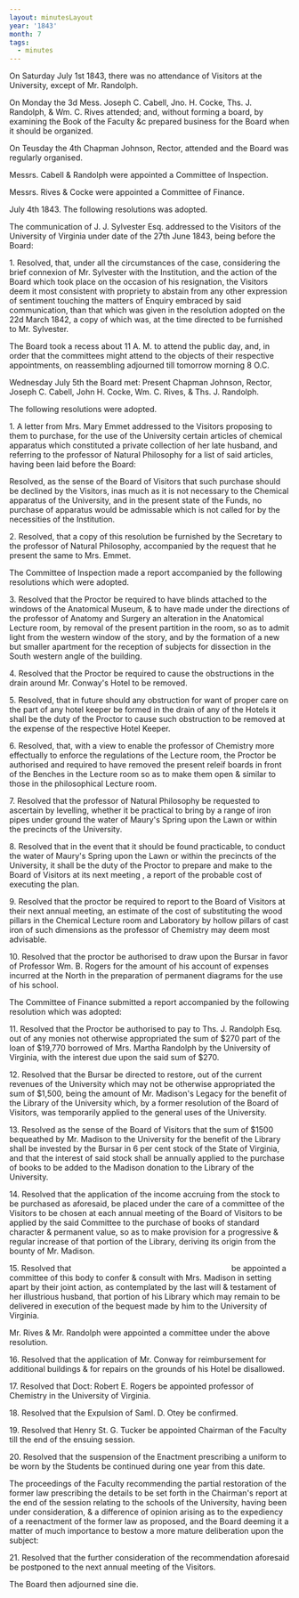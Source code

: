 ```yaml
---
layout: minutesLayout
year: '1843'
month: 7
tags:
  - minutes
---
```

On Saturday July 1st 1843, there was no attendance of Visitors at the University, except of Mr. Randolph.

On Monday the 3d Mess. Joseph C. Cabell, Jno. H. Cocke, Ths. J. Randolph, & Wm. C. Rives attended; and, without forming a board, by examining the Book of the Faculty &c prepared business for the Board when it should be organized.

On Teusday the 4th Chapman Johnson, Rector, attended and the Board was regularly organised.

Messrs. Cabell & Randolph were appointed a Committee of Inspection.

Messrs. Rives & Cocke were appointed a Committee of Finance.

July 4th 1843. The following resolutions was adopted.

The communication of J. J. Sylvester Esq. addressed to the Visitors of the University of Virginia under date of the 27th June 1843, being before the Board:

1\. Resolved, that, under all the circumstances of the case, considering the brief connexion of Mr. Sylvester with the Institution, and the action of the Board which took place on the occasion of his resignation, the Visitors deem it most consistent with propriety to abstain from any other expression of sentiment touching the matters of Enquiry embraced by said communication, than that which was given in the resolution adopted on the 22d March 1842, a copy of which was, at the time directed to be furnished to Mr. Sylvester.

The Board took a recess about 11 A. M. to attend the public day, and, in order that the committees might attend to the objects of their respective appointments, on reassembling adjourned till tomorrow morning 8 O.C.

Wednesday July 5th the Board met: Present Chapman Johnson, Rector, Joseph C. Cabell, John H. Cocke, Wm. C. Rives, & Ths. J. Randolph.

The following resolutions were adopted.

1\. A letter from Mrs. Mary Emmet addressed to the Visitors proposing to them to purchase, for the use of the University certain articles of chemical apparatus which constituted a private collection of her late husband, and referring to the professor of Natural Philosophy for a list of said articles, having been laid before the Board:

Resolved, as the sense of the Board of Visitors that such purchase should be declined by the Visitors, inas much as it is not necessary to the Chemical apparatus of the University, and in the present state of the Funds, no purchase of apparatus would be admissable which is not called for by the necessities of the Institution.

2\. Resolved, that a copy of this resolution be furnished by the Secretary to the professor of Natural Philosophy, accompanied by the request that he present the same to Mrs. Emmet.

The Committee of Inspection made a report accompanied by the following resolutions which were adopted.

3\. Resolved that the Proctor be required to have blinds attached to the windows of the Anatomical Museum, & to have made under the directions of the professor of Anatomy and Surgery an alteration in the Anatomical Lecture room, by removal of the present partition in the room, so as to admit light from the western window of the story, and by the formation of a new but smaller apartment for the reception of subjects for dissection in the South western angle of the building.

4\. Resolved that the Proctor be required to cause the obstructions in the drain around Mr. Conway's Hotel to be removed.

5\. Resolved, that in future should any obstruction for want of proper care on the part of any hotel keeper be formed in the drain of any of the Hotels it shall be the duty of the Proctor to cause such obstruction to be removed at the expense of the respective Hotel Keeper.

6\. Resolved, that, with a view to enable the professor of Chemistry more effectually to enforce the regulations of the Lecture room, the Proctor be authorised and required to have removed the present releif boards in front of the Benches in the Lecture room so as to make them open & similar to those in the philosophical Lecture room.

7\. Resolved that the professor of Natural Philosophy be requested to ascertain by levelling, whether it be practical to bring by a range of iron pipes under ground the water of Maury's Spring upon the Lawn or within the precincts of the University.

8\. Resolved that in the event that it should be found practicable, to conduct the water of Maury's Spring upon the Lawn or within the precincts of the University, it shall be the duty of the Proctor to prepare and make to the Board of Visitors at its next meeting , a report of the probable cost of executing the plan.

9\. Resolved that the proctor be required to report to the Board of Visitors at their next annual meeting, an estimate of the cost of substituting the wood pillars in the Chemical Lecture room and Laboratory by hollow pillars of cast iron of such dimensions as the professor of Chemistry may deem most advisable.

10\. Resolved that the proctor be authorised to draw upon the Bursar in favor of Professor Wm. B. Rogers for the amount of his account of expenses incurred at the North in the preparation of permanent diagrams for the use of his school.

The Committee of Finance submitted a report accompanied by the following resolution which was adopted:

11\. Resolved that the Proctor be authorised to pay to Ths. J. Randolph Esq. out of any monies not otherwise appropriated the sum of $270 part of the loan of $19,770 borrowed of Mrs. Martha Randolph by the University of Virginia, with the interest due upon the said sum of $270.

12\. Resolved that the Bursar be directed to restore, out of the current revenues of the University which may not be otherwise appropriated the sum of $1,500, being the amount of Mr. Madison's Legacy for the benefit of the Library of the University which, by a former resolution of the Board of Visitors, was temporarily applied to the general uses of the University.

13\. Resolved as the sense of the Board of Visitors that the sum of $1500 bequeathed by Mr. Madison to the University for the benefit of the Library shall be invested by the Bursar in 6 per cent stock of the State of Virginia, and that the interest of said stock shall be annually applied to the purchase of books to be added to the Madison donation to the Library of the University.

14\. Resolved that the application of the income accruing from the stock to be purchased as aforesaid, be placed under the care of a committee of the Visitors to be chosen at each annual meeting of the Board of Visitors to be applied by the said Committee to the purchase of books of standard character & permanent value, so as to make provision for a progressive & regular increase of that portion of the Library, deriving its origin from the bounty of Mr. Madison.

15\. Resolved that                      be appointed a committee of this body to confer & consult with Mrs. Madison in setting apart by their joint action, as contemplated by the last will & testament of her illustrious husband, that portion of his Library which may remain to be delivered in execution of the bequest made by him to the University of Virginia.

Mr. Rives & Mr. Randolph were appointed a committee under the above resolution.

16\. Resolved that the application of Mr. Conway for reimbursement for additional buildings & for repairs on the grounds of his Hotel be disallowed.

17\. Resolved that Doct: Robert E. Rogers be appointed professor of Chemistry in the University of Virginia.

18\. Resolved that the Expulsion of Saml. D. Otey be confirmed.

19\. Resolved that Henry St. G. Tucker be appointed Chairman of the Faculty till the end of the ensuing session.

20\. Resolved that the suspension of the Enactment prescribing a uniform to be worn by the Students be continued during one year from this date.

The proceedings of the Faculty recommending the partial restoration of the former law prescribing the details to be set forth in the Chairman's report at the end of the session relating to the schools of the University, having been under consideration, & a difference of opinion arising as to the expediency of a reenactment of the former law as proposed, and the Board deeming it a matter of much importance to bestow a more mature deliberation upon the subject:

21\. Resolved that the further consideration of the recommendation aforesaid be postponed to the next annual meeting of the Visitors.

The Board then adjourned sine die.
